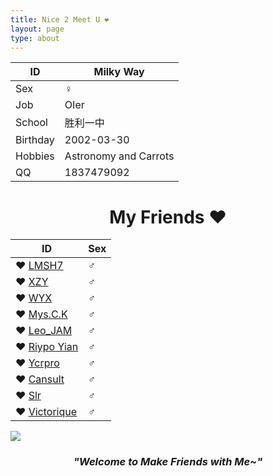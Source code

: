 ```yaml
---
title: Nice 2 Meet U ❤
layout: page
type: about
---
```


ID | Milky Way
------------ | -------------
Sex| ♀
Job | OIer
School | 胜利一中
Birthday | 2002-03-30
Hobbies | Astronomy and Carrots
QQ | 1837479092

# <center>My Friends ❤</center>

ID | Sex
---------- | ----------
❤ [LMSH7](http://www.cnblogs.com/lmsh7) | ♂
❤ [XZY](https://www.k-xzy.xyz/) | ♂
❤ [WYX](https://www.cnblogs.com/wyxwyx/) | ♂
❤ [Mys.C.K](https://blog.csdn.net/mys_c_k) | ♂
❤ [Leo_JAM](https://blog.csdn.net/fcb_x) | ♂
❤ [Riypo Yian](https://blog.csdn.net/yanzhenhuai) | ♂
❤ [Ycrpro](http://ycrpro.com/) | ♂
❤ [Cansult](https://www.cansult.ga/) | ♂
❤ [Slr](http://www.cnblogs.com/Slrslr/) | ♂
❤ [Victorique](https://www.cnblogs.com/victorique/) | ♂

![](https://milky-w.github.io/assets/images/avatar.gif)

### *<center>"Welcome to Make Friends with Me~"</center>*

